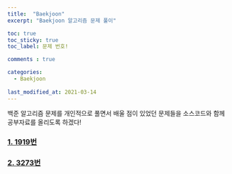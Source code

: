 ```yaml
---
title:  "Baekjoon"
excerpt: "Baekjoon 알고리즘 문제 풀이"

toc: true
toc_sticky: true
toc_label: 문제 번호!

comments : true

categories:
  - Baekjoon
  
last_modified_at: 2021-03-14
---
```

백준 알고리즘 문제를 개인적으로 풀면서 배울 점이 있었던 문제들을 소스코드와 함께 공부자료를 올리도록 하겠다!


### [1. 1919번 ](/categories/Baekjoon1919/)

### [2. 3273번 ](/categories/Baekjoon3273/)